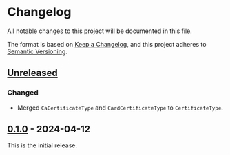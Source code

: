 # Changelog
All notable changes to this project will be documented in this file.

The format is based on [Keep a Changelog](https://keepachangelog.com/en/1.0.0/),
and this project adheres to [Semantic Versioning](https://semver.org/spec/v2.0.0.html).

## [Unreleased]
### Changed
- Merged `CaCertificateType` and `CardCertificateType` to `CertificateType`.

## [0.1.0] - 2024-04-12
This is the initial release.

[unreleased]: https://github.com/eclipse-keyple/keyple-card-calypso-crypto-pki-java-lib/compare/0.1.0...HEAD
[0.1.0]: https://github.com/eclipse-keyple/keyple-card-calypso-crypto-pki-java-lib/releases/tag/0.1.0